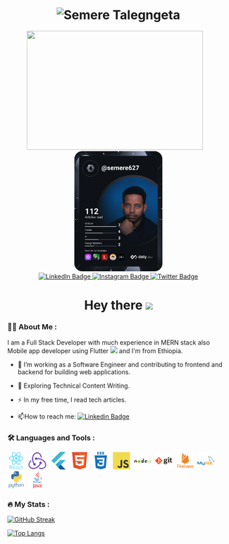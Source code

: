 <h1 align="center">
  <img src="https://raw.githubusercontent.com/SemereT627/semeret627/master/name.svg" alt="Semere Talegngeta" />
</h1>

<div id="header" align="center">
  <img src="https://media.giphy.com/media/qgQUggAC3Pfv687qPC/giphy.gif" width="400" height="270" />
  <span>&nbsp;&nbsp;&nbsp;</span>
  <a href="https://app.daily.dev/Semere"><img src="https://github.com/SemereT627/SemereT627/blob/main/devcard.svg" width="200" alt="Semere Talegngeta's Dev Card"/></a>
</div>

<div id="badges" align="center">
  <a href="https://linkedin.com/in/semere-talegngeta">
    <img src="https://img.shields.io/badge/LinkedIn-blue?style=for-the-badge&logo=linkedin&logoColor=white" alt="LinkedIn Badge"/>
  </a>
  <a href="https://instagram.com/semere627">
    <img src="https://img.shields.io/badge/Instagram-red?style=for-the-badge&logo=instagram&logoColor=white" alt="Instagram Badge"/>
  </a>
  <a href="https://twitter.com/semere627">
    <img src="https://img.shields.io/badge/Twitter-blue?style=for-the-badge&logo=twitter&logoColor=white" alt="Twitter Badge"/>
  </a>
  
  <h1>
  Hey there
  <img src="https://media.giphy.com/media/hvRJCLFzcasrR4ia7z/giphy.gif" width="30px"/>
  </h1>
</div>

### :man_technologist: About Me :
I am a Full Stack Developer with much experience in MERN stack also Mobile app developer using Flutter <img src="https://media.giphy.com/media/WUlplcMpOCEmTGBtBW/giphy.gif" width="30"> and I'm from Ethiopia.

- :telescope: I’m working as a Software Engineer and contributing to frontend and backend for building web applications.

- :seedling: Exploring Technical Content Writing.

- :zap: In my free time, I read tech articles.

- :mailbox:How to reach me: [![Linkedin Badge](https://img.shields.io/badge/linkedin-blue?style=flat&logo=Linkedin&logoColor=white)](https://linkedin.com/in/semere-talegngeta)

### :hammer_and_wrench: Languages and Tools :

<div>
  <img src="https://github.com/devicons/devicon/blob/master/icons/react/react-original-wordmark.svg" title="React" alt="React" width="40" height="40"/>&nbsp;
  <img src="https://github.com/devicons/devicon/blob/master/icons/redux/redux-original.svg" title="Redux" alt="Redux " width="40" height="40"/>&nbsp;
  <img src="https://github.com/devicons/devicon/blob/master/icons/flutter/flutter-original.svg" title="Flutter" alt="Flutter" width="40" height="40"/>&nbsp;
  <img src="https://github.com/devicons/devicon/blob/master/icons/html5/html5-original.svg" title="HTML5" alt="HTML" width="40" height="40"/>&nbsp;
  <img src="https://github.com/devicons/devicon/blob/master/icons/css3/css3-plain-wordmark.svg"  title="CSS3" alt="CSS" width="40" height="40"/>&nbsp;
  <img src="https://github.com/devicons/devicon/blob/master/icons/javascript/javascript-original.svg" title="JavaScript" alt="JavaScript" width="40" height="40"/>&nbsp;
  <img src="https://github.com/devicons/devicon/blob/master/icons/nodejs/nodejs-original-wordmark.svg" title="NodeJS" alt="NodeJS" width="40" height="40"/>&nbsp;
  <img src="https://github.com/devicons/devicon/blob/master/icons/git/git-original-wordmark.svg" title="Git" **alt="Git" width="40" height="40"/>&nbsp;
   <img src="https://github.com/devicons/devicon/blob/master/icons/firebase/firebase-plain-wordmark.svg" title="Firebase" alt="Firebase" width="40" height="40"/>&nbsp;
    <img src="https://github.com/devicons/devicon/blob/master/icons/mysql/mysql-original-wordmark.svg" title="MySQL"  alt="MySQL" width="40" height="40"/>&nbsp;
    <img src="https://github.com/devicons/devicon/blob/master/icons/python/python-original-wordmark.svg" title="Python" alt="Python" width="40" height="40"/>&nbsp;
  <img src="https://github.com/devicons/devicon/blob/master/icons/java/java-original-wordmark.svg" title="Java" alt="Java" width="40" height="40"/>&nbsp;
</div>

### :fire: My Stats :

[![GitHub Streak](http://github-readme-streak-stats.herokuapp.com?user=SemereT627&theme=dark&background=000000)](https://git.io/streak-stats)

[![Top Langs](https://github-readme-stats.vercel.app/api/top-langs/?username=SemereT627&layout=compact&theme=vision-friendly-dark)](https://github.com/anuraghazra/github-readme-stats)
